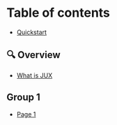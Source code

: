# Table of contents

* [Quickstart](README.md)

## 🔍 Overview

* [What is JUX](overview/what-is-jux.md)

## Group 1

* [Page 1](group-1/page-1.md)
